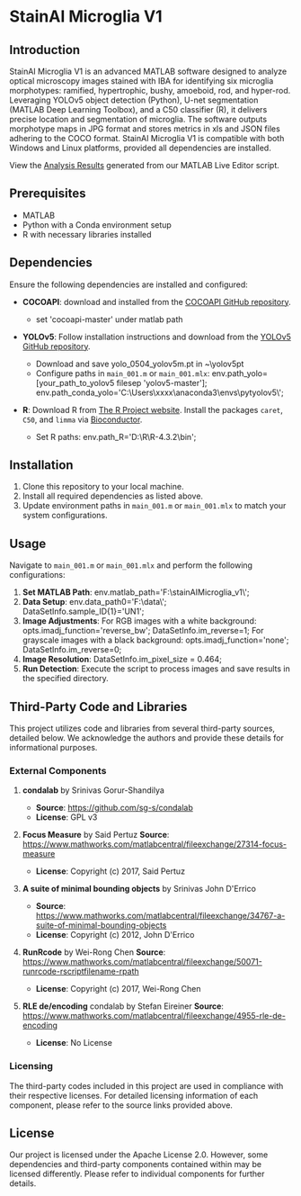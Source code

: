 # StainAI Microglia V1

## Introduction
StainAI Microglia V1 is an advanced MATLAB software designed to analyze optical microscopy images stained with IBA for identifying six microglia morphotypes: ramified, hypertrophic, bushy, amoeboid, rod, and hyper-rod. Leveraging YOLOv5 object detection (Python), U-net segmentation (MATLAB Deep Learning Toolbox), and a C50 classifier (R), it delivers precise location and segmentation of microglia. The software outputs morphotype maps in JPG format and stores metrics in xls and JSON files adhering to the COCO format. StainAI Microglia V1 is compatible with both Windows and Linux platforms, provided all dependencies are installed.

View the [Analysis Results](https://chaohsiung.github.io/StainAI_pages/) generated from our MATLAB Live Editor script.

## Prerequisites
- MATLAB
- Python with a Conda environment setup
- R with necessary libraries installed

## Dependencies
Ensure the following dependencies are installed and configured:

- **COCOAPI**: download and installed from the [COCOAPI GitHub repository](https://github.com/cocodataset/cocoapi).
  - set 'cocoapi-master' under matlab path
- **YOLOv5**: Follow installation instructions and download from the [YOLOv5 GitHub repository](https://github.com/ultralytics/yolov5).
  - Download and save yolo_0504_yolov5m.pt in ~\yolov5pt
  - Configure paths in `main_001.m` or `main_001.mlx`:
    env.path_yolo=[your_path_to_yolov5 filesep 'yolov5-master'];
    env.path_conda_yolo='C:\\Users\\xxxx\\anaconda3\\envs\\pytyolov5\\';
        
- **R**: Download R from [The R Project website](https://www.r-project.org/). Install the packages `caret`, `C50`, and `limma` via [Bioconductor](https://bioconductor.org/packages/release/bioc/html/limma.html).
  - Set R paths:
    env.path_R='D:\\R\\R-4.3.2\\bin';

## Installation
1. Clone this repository to your local machine.
2. Install all required dependencies as listed above.
3. Update environment paths in `main_001.m` or `main_001.mlx` to match your system configurations.

## Usage
Navigate to `main_001.m` or `main_001.mlx` and perform the following configurations:
1. **Set MATLAB Path**:
   env.matlab_path='F:\\stainAIMicroglia_v1\\';
2. **Data Setup**:
   env.data_path0='F:\\data\\';  
   DataSetInfo.sample_ID{1}='UN1'; 
3. **Image Adjustments**:
   For RGB images with a white background:
       opts.imadj_function='reverse_bw'; 
       DataSetInfo.im_reverse=1;
   For grayscale images with a black background:
       opts.imadj_function='none'; 
       DataSetInfo.im_reverse=0;
4. **Image Resolution**:
    DataSetInfo.im_pixel_size = 0.464;
5. **Run Detection**:
    Execute the script to process images and save results in the specified directory.


## Third-Party Code and Libraries
This project utilizes code and libraries from several third-party sources, detailed below. We acknowledge the authors and provide these details for informational purposes.

### External Components
1. **condalab** by Srinivas Gorur-Shandilya
   - **Source**: https://github.com/sg-s/condalab
   - **License**: GPL v3

2. **Focus Measure** by Said Pertuz
   **Source**: https://www.mathworks.com/matlabcentral/fileexchange/27314-focus-measure
   - **License**: Copyright (c) 2017, Said Pertuz

3. **A suite of minimal bounding objects**  by Srinivas John D'Errico 
   - **Source**: https://www.mathworks.com/matlabcentral/fileexchange/34767-a-suite-of-minimal-bounding-objects
   - **License**: Copyright (c) 2012, John D'Errico

4. **RunRcode** by Wei-Rong Chen
   **Source**: https://www.mathworks.com/matlabcentral/fileexchange/50071-runrcode-rscriptfilename-rpath
   - **License**: Copyright (c) 2017, Wei-Rong Chen

5. **RLE de/encoding** condalab by Stefan Eireiner
   **Source**: https://www.mathworks.com/matlabcentral/fileexchange/4955-rle-de-encoding
   - **License**: No License

### Licensing

The third-party codes included in this project are used in compliance with their respective licenses. For detailed licensing information of each component, please refer to the source links provided above.

## License
Our project is licensed under the Apache License 2.0. However, some dependencies and third-party components contained within may be licensed differently. Please refer to individual components for further details.

